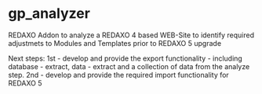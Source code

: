 # gp_analyzer
REDAXO Addon to analyze a REDAXO 4 based WEB-Site to identify required adjustmets to Modules and Templates prior to REDAXO 5 upgrade

Next steps:
1st - develop and provide the export functionality - including database - extract, data - extract and a collection of data from the analyze step.
2nd - develop and provide the required import functionality for REDAXO 5
